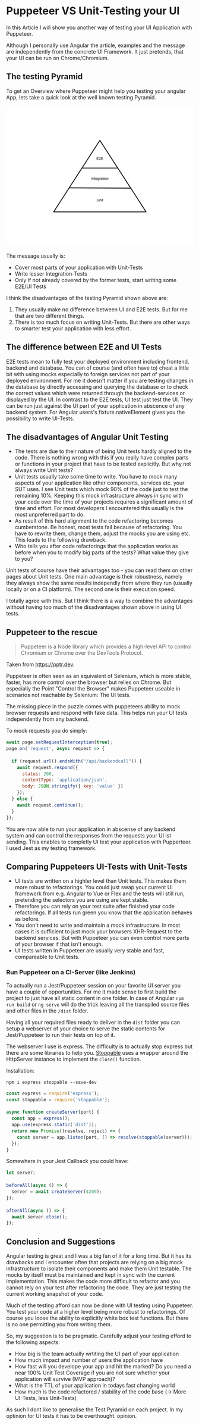 # Puppeteer VS Unit-Testing your UI

In this Article I will show you another way of testing your UI Application with Puppeteer.

Although I personally use Angular the article, examples and the message are independently from the concrete UI Framework.
It just pretends, that your UI can be run on Chrome/Chromium.

## The testing Pyramid

To get an Overview where Puppeteer might help you testing your angular App, lets take a quick look
at the well known testing Pyramid.

![Testing Pyramid](512px-Testing_Pyramid.svg.png)

The message usually is:
* Cover most parts of your application with Unit-Tests
* Write lesser Integration-Tests
* Only if not already covered by the former tests, start writing some E2E/UI Tests

I think the disadvantages of the testing Pyramid shown above are:
1. They usually make no difference between UI and E2E tests. But for me that are two different things.
2. There is too much focus on writing Unit-Tests. But there are other ways to smarter test your application with less effort.

## The difference between E2E and UI Tests
E2E tests mean to fully test your deployed environment including frontend, backend and database. You can of course (and often have to) cheat a little bit with using mocks especially to foreign services not part of your deployed environment.
For me it doesn't matter if you are testing changes in the database by directly accessing and querying the database or to check the correct values which were returned through the backend-services or displayed by the UI.
In contrast to the E2E tests, UI test just test the UI. They can be run just against the UI part of your application in abscence of any backend system.
For Angular users's fixture.nativeElement gives you the possibility to write UI-Tests. 

## The disadvantages of Angular Unit Testing
* The tests are due to their nature of being Unit tests hardly aligned to the code. There is nothing wrong with this if you really have complex parts or functions in your project that have to be tested explicitly.
  But why not always write Unit tests?
* Unit tests usually take some time to write. You have to mock many aspects of your application like other components, services etc. your SUT uses. I see Unit tests which mock 90% of the code just to test the remaining 10%.
  Keeping this mock infrastructure always in sync with your code over the time of your projects requires a significant amount of time and effort. For most developers I encountered this usually is the most unpreferred part to do.
* As result of this hard alignment to the code refactoring becomes cumberstone. Be honest, most tests fail because of refactoring. You have to rewrite them, change them, adjust the mocks you are using etc. This leads to the following drawback.
* Who tells you after code refactorings that the application works as before when you to modify big parts of the tests? What value they give to you?

Unit tests of course have their advantages too - you can read them on other pages about Unit tests. One main advantage is their robustness, namely they always show the same results independly from where they run (usually locally or on a CI platform). The second one is their execution speed.

I totally agree with this. But I think there is a way to combine the advantages without having too much of the disadvantages shown above in using UI tests.

## Puppeteer to the rescue

> Puppeteer is a Node library which provides a high-level API to control Chromium or Chrome over the DevTools Protocol.

Taken from https://pptr.dev.

Puppeteer is often seen as an equivalent of Selenium, which is more stable, faster, has more control over the browser but relies on Chrome.
But especially the Point "Control the Browser" makes Puppeteer useable in scenarios not reachable by Selenium: The UI tests.

The missing piece in the puzzle comes with puppeteers ability to mock browser requests and respond with fake data.
This helps run your UI tests independently from any backend.

To mock requests you do simply:

```javascript
await page.setRequestInterception(true);
page.on('request', async request => {

  if (request.url().endsWith("/api/backendcall")) {
    await request.respond({
      status: 200,
      contentType: 'application/json',
      body: JSON.stringify({ key: 'value' })
    });
  } else {
    await request.continue();
  }
});
```

You are now able to run your application in abscense of any backend system and can control the responses from the requests your UI ist sending.
This enables to completly UI test your application with Pupperteer. I used Jest as my testing framework.

## Comparing Puppeteers UI-Tests with Unit-Tests
* UI tests are written on a highler level than Unit tests. This makes them more robust to refactorings. You could just swap your current UI framework from e.g. Angular to Vue or Flex and the tests will still run, pretending the selectors you are using are kept stable.
* Therefore you can rely on your test suite after finished your code refactorings. If all tests run green you know that the application behaves as before.
* You don't need to write and maintain a mock infrastructure. In most cases it is sufficient to just mock your browsers XHR-Request to the backend services. But with Puppeteer you can even control more parts of your browser if that isn't enough.
* UI tests written in Puppeteer are usually very stable and fast, compareable to Unit tests.


### Run Puppeteer on a CI-Server (like Jenkins)

To actually run a Jest/Puppeteer session on your favorite UI server you have a couple of opportunities.
For me it made sense to first build the project to just have all static content in one folder. In case of Angular `npm run build` or `ng serve` will do the trick leaving all the transpiled source files and other files in the `/dist` folder.

Having all your required files ready to deliver in the `dist` folder you can setup a webserver of your choice
to serve the static contents for Jest/Puppeteer to run their tests on top of it.

The webserver I use is express. The difficulty is to actually stop express but there are some libraries to help you. [Stoppable](https://www.npmjs.com/package/stoppable) uses a wrapper around the HttpServer instance to implement the `close()` function.

Installation:

```
npm i express stoppable --save-dev
```

```javascript
const express = require('express');
const stoppable = require('stoppable');

async function createServer(port) {
  const app = express();
  app.use(express.static('dist'));
  return new Promise((resolve, reject) => {
    const server = app.listen(port, () => resolve(stoppable(server)));
  });
}
```

Somewhere in your Jest Callback you could have:

```javascript
let server;

beforeAll(async () => {
  server = await createServer(4200);
});

afterAll(async () => {
  await server.close();
});
```


## Conclusion and Suggestions
Angular testing is great and I was a big fan of it for a long time. But it has its drawbacks and I encounter often that
projects are relying on a big mock infrastructure to isolate their components and make them Unit testable. The mocks by itself must be maintained and kept in sync with the current implementation.
This makes the code more difficult to refactor and you cannot rely on your test after refactoring the code. They are just testing the current working snapshot of your code.

Much of the testing afford can now be done with UI testing using Puppeteer. You test your code at a higher level being more robust to refactorings.
Of course you loose the ability to explicitly white box test functions. But there is no one permitting you from writing them.

So, my suggestion is to be pragmatic. Carefully adjust your testing efford to the following aspects:
  * How big is the team actually wrtiting the UI part of your application
  * How much impact and number of users the application have
  * How fast will you develope your app and hit the marked? Do you need a near 100% Unit Test Coverage if you are not sure whether your application will survive (MVP approach)?
  * What is the TTL of your application in todays fast changing world
  * How much is the code refactored / stability of the code base (-> More UI-Tests, less Unit-Tests)

As such I dont like to generalise the Test Pyramid on each project. In my optinion for UI tests it has to be overthought. opinion.
